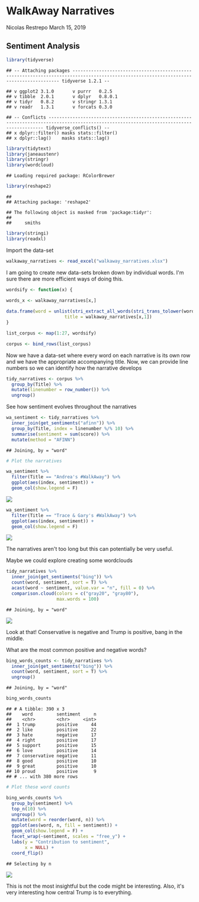 WalkAway Narratives
================
Nicolas Restrepo
March 15, 2019

Sentiment Analysis
------------------

``` r
library(tidyverse)
```

    ## -- Attaching packages --------------------------------------------------------------------------------------------------------------------------------------- tidyverse 1.2.1 --

    ## v ggplot2 3.1.0       v purrr   0.2.5  
    ## v tibble  2.0.1       v dplyr   0.8.0.1
    ## v tidyr   0.8.2       v stringr 1.3.1  
    ## v readr   1.3.1       v forcats 0.3.0

    ## -- Conflicts ------------------------------------------------------------------------------------------------------------------------------------------ tidyverse_conflicts() --
    ## x dplyr::filter() masks stats::filter()
    ## x dplyr::lag()    masks stats::lag()

``` r
library(tidytext)
library(janeaustenr)
library(stringr)
library(wordcloud)
```

    ## Loading required package: RColorBrewer

``` r
library(reshape2)
```

    ## 
    ## Attaching package: 'reshape2'

    ## The following object is masked from 'package:tidyr':
    ## 
    ##     smiths

``` r
library(stringi)
library(readxl)
```

Import the data-set

``` r
walkaway_narratives <- read_excel("walkaway_narratives.xlsx")
```

I am going to create new data-sets broken down by individual words. I'm sure there are more efficient ways of doing this.

``` r
wordsify <- function(x) {
  
words_x <- walkaway_narratives[x,] 

data.frame(word = unlist(stri_extract_all_words(stri_trans_tolower(words_x$Text))), 
                      title = walkaway_narratives[x,1])
}

list_corpus <- map(1:27, wordsify)

corpus <- bind_rows(list_corpus)
```

Now we have a data-set where every word on each narrative is its own row and we have the appropriate accompanying title. Now, we can provide line numbers so we can identify how the narrative develops

``` r
tidy_narratives <- corpus %>% 
  group_by(Title) %>% 
  mutate(linenumber = row_number()) %>% 
  ungroup() 
```

See how sentiment evolves throughout the narratives

``` r
wa_sentiment <- tidy_narratives %>% 
  inner_join(get_sentiments("afinn")) %>% 
  group_by(Title, index = linenumber %/% 10) %>% 
  summarise(sentiment = sum(score)) %>% 
  mutate(method = "AFINN")
```

    ## Joining, by = "word"

``` r
# Plot the narratives 

wa_sentiment %>% 
  filter(Title == "Andrea's #WalkAway") %>% 
  ggplot(aes(index, sentiment)) + 
  geom_col(show.legend = F)
```

![](sentiment_walkaway_files/figure-markdown_github/unnamed-chunk-5-1.png)

``` r
wa_sentiment %>% 
  filter(Title == "Trace & Gary's #WalkAway") %>% 
  ggplot(aes(index, sentiment)) + 
  geom_col(show.legend = F)
```

![](sentiment_walkaway_files/figure-markdown_github/unnamed-chunk-5-2.png)

The narratives aren't too long but this can potentially be very useful.

Maybe we could explore creating some wordclouds

``` r
tidy_narratives %>% 
  inner_join(get_sentiments("bing")) %>% 
  count(word, sentiment, sort = T) %>% 
  acast(word ~ sentiment, value.var = "n", fill = 0) %>% 
  comparison.cloud(colors = c("gray20", "gray80"), 
                   max.words = 100)
```

    ## Joining, by = "word"

![](sentiment_walkaway_files/figure-markdown_github/unnamed-chunk-6-1.png)

Look at that! Conservative is negative and Trump is positive, bang in the middle.

What are the most common positive and negative words?

``` r
bing_words_counts <- tidy_narratives %>% 
  inner_join(get_sentiments("bing")) %>% 
  count(word, sentiment, sort = T) %>% 
  ungroup()
```

    ## Joining, by = "word"

``` r
bing_words_counts
```

    ## # A tibble: 390 x 3
    ##    word         sentiment     n
    ##    <chr>        <chr>     <int>
    ##  1 trump        positive     44
    ##  2 like         positive     22
    ##  3 hate         negative     17
    ##  4 right        positive     17
    ##  5 support      positive     15
    ##  6 love         positive     14
    ##  7 conservative negative     11
    ##  8 good         positive     10
    ##  9 great        positive     10
    ## 10 proud        positive      9
    ## # ... with 380 more rows

``` r
# Plot these word counts 

bing_words_counts %>% 
  group_by(sentiment) %>% 
  top_n(10) %>% 
  ungroup() %>% 
  mutate(word = reorder(word, n)) %>% 
  ggplot(aes(word, n, fill = sentiment)) + 
  geom_col(show.legend = F) + 
  facet_wrap(~sentiment, scales = "free_y") + 
  labs(y = "Contribution to sentiment", 
       x = NULL) + 
  coord_flip()
```

    ## Selecting by n

![](sentiment_walkaway_files/figure-markdown_github/unnamed-chunk-7-1.png)

This is not the most insightful but the code might be interesting. Also, it's very interesting how central Trump is to everything.
